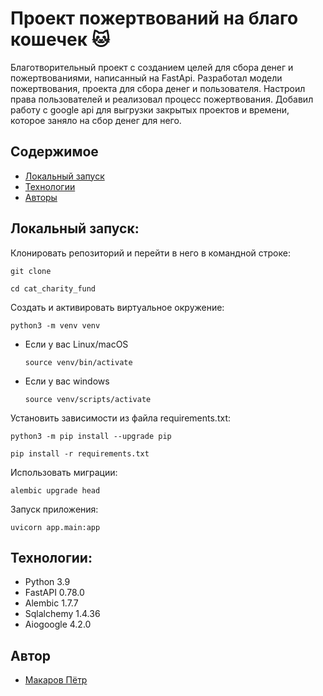 # Проект пожертвований на благо кошечек :cat:

Благотворительный проект с созданием целей для сбора денег и пожертвованиями, написанный на FastApi.
Разработал модели пожертвования, проекта для сбора денег и пользователя.
Настроил права пользователей и реализовал процесс пожертвования.
Добавил работу с google api для выгрузки закрытых проектов и времени, которое заняло на сбор денег для него.

## Содержимое
* [Локальный запуск](#локальный-запуск)
* [Технологии](#технологии)
* [Авторы](#авторы)

## Локальный запуск:


Клонировать репозиторий и перейти в него в командной строке:

```
git clone 
```

```
cd cat_charity_fund
```

Cоздать и активировать виртуальное окружение:

```
python3 -m venv venv
```

* Если у вас Linux/macOS

    ```
    source venv/bin/activate
    ```

* Если у вас windows

    ```
    source venv/scripts/activate
    ```

Установить зависимости из файла requirements.txt:

```
python3 -m pip install --upgrade pip
```

```
pip install -r requirements.txt
```

Использовать миграции:

```
alembic upgrade head
```

Запуск приложения:

```
uvicorn app.main:app
```

## Технологии:
- Python 3.9
- FastAPI 0.78.0
- ‎Alembic 1.7.7
- Sqlalchemy 1.4.36
- Aiogoogle 4.2.0

## Автор
- [Макаров Пётр](https://github.com/MakarovPetr2004)

